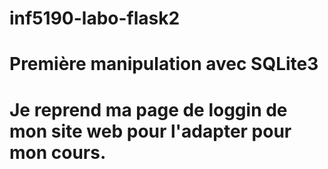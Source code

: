 # inf5190-labo-flask2
# Première manipulation avec SQLite3
# Je reprend ma page de loggin de mon site web pour l'adapter pour mon cours.
